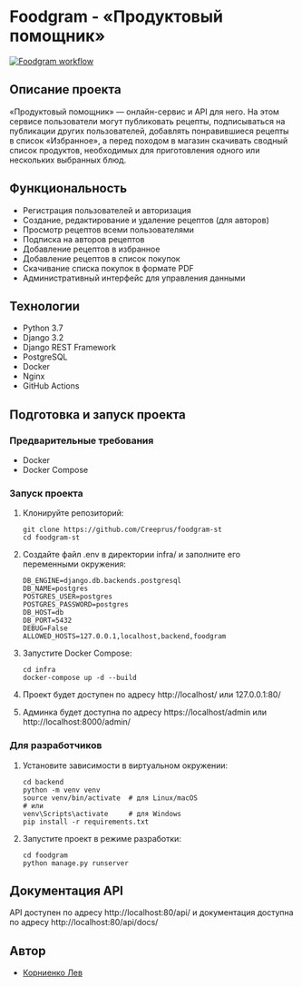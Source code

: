 # Foodgram - «Продуктовый помощник»

[![Foodgram workflow](https://github.com/Creeprus/foodgram-st/actions/workflows/foodgram_workflow.yml)](https://github.com/Creeprus/foodgram-st/actions/workflows/foodgram_workflow.yml)

## Описание проекта

«Продуктовый помощник» — онлайн-сервис и API для него. На этом сервисе пользователи могут публиковать рецепты, подписываться на публикации других пользователей, добавлять понравившиеся рецепты в список «Избранное», а перед походом в магазин скачивать сводный список продуктов, необходимых для приготовления одного или нескольких выбранных блюд.

## Функциональность

- Регистрация пользователей и авторизация
- Создание, редактирование и удаление рецептов (для авторов)
- Просмотр рецептов всеми пользователями
- Подписка на авторов рецептов
- Добавление рецептов в избранное
- Добавление рецептов в список покупок
- Скачивание списка покупок в формате PDF
- Административный интерфейс для управления данными

## Технологии

- Python 3.7
- Django 3.2
- Django REST Framework
- PostgreSQL
- Docker
- Nginx
- GitHub Actions

## Подготовка и запуск проекта

### Предварительные требования

- Docker
- Docker Compose

### Запуск проекта

1. Клонируйте репозиторий:
   ```
   git clone https://github.com/Creeprus/foodgram-st
   cd foodgram-st
   ```

2. Создайте файл .env в директории infra/ и заполните его переменными окружения:
   ```
   DB_ENGINE=django.db.backends.postgresql
   DB_NAME=postgres
   POSTGRES_USER=postgres
   POSTGRES_PASSWORD=postgres
   DB_HOST=db
   DB_PORT=5432
   DEBUG=False
   ALLOWED_HOSTS=127.0.0.1,localhost,backend,foodgram
   ```

3. Запустите Docker Compose:
   ```
   cd infra
   docker-compose up -d --build
   ```

4. Проект будет доступен по адресу http://localhost/ или 127.0.0.1:80/

5. Админка будет доступна по адресу https://localhost/admin или http://localhost:8000/admin/

### Для разработчиков

1. Установите зависимости в виртуальном окружении:
   ```
   cd backend
   python -m venv venv
   source venv/bin/activate  # для Linux/macOS
   # или
   venv\Scripts\activate     # для Windows
   pip install -r requirements.txt
   ```

2. Запустите проект в режиме разработки:
   ```
   cd foodgram
   python manage.py runserver
   ```

## Документация API

API доступен по адресу http://localhost:80/api/ и документация доступна по адресу http://localhost:80/api/docs/

## Автор

- [Корниенко Лев](https://github.com/Creeprus)
